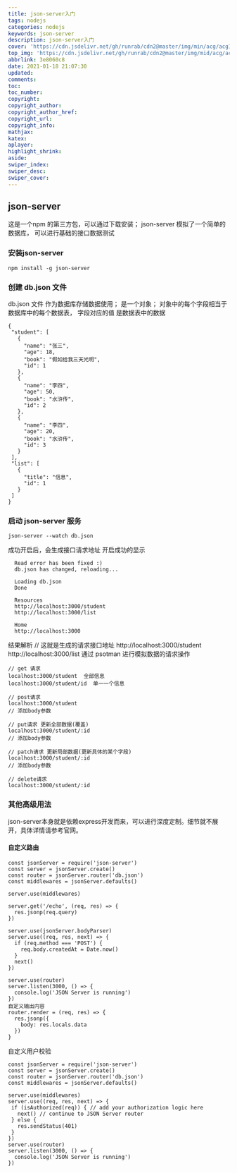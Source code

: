 ```yaml
---
title: json-server入门
tags: nodejs
categories: nodejs
keywords: json-server
description: json-server入门
cover: 'https://cdn.jsdelivr.net/gh/runrab/cdn2@master/img/min/acg/acg115.jpeg'
top_img: 'https://cdn.jsdelivr.net/gh/runrab/cdn2@master/img/mid/acg/acg115.jpeg'
abbrlink: 3e8060c8
date: 2021-01-18 21:07:30
updated:
comments:
toc:
toc_number:
copyright:
copyright_author:
copyright_author_href:
copyright_url:
copyright_info:
mathjax:
katex:
aplayer:
highlight_shrink:
aside:
swiper_index:
swiper_desc:
swiper_cover:
---
```

## json-server

这是一个npm 的第三方包，可以通过下载安装； json-server 模拟了一个简单的数据库， 可以进行基础的接口数据测试

### 安装json-server

```
npm install -g json-server
```

### 创建 db.json 文件

db.json 文件 作为数据库存储数据使用； 是一个对象； 对象中的每个字段相当于数据库中的每个数据表， 字段对应的值 是数据表中的数据

```
{
 "student": [
   {
     "name": "张三",
     "age": 18,
     "book": "假如给我三天光明",
     "id": 1
   },
   {
     "name": "李四",
     "age": 50,
     "book": "水浒传",
     "id": 2
   },
   {
     "name": "李四",
     "age": 20,
     "book": "水浒传",
     "id": 3
   }
 ],
 "list": [
   {
     "title": "信息",
     "id": 1
   }
 ]
}
```

### 启动 json-server 服务

```
json-server --watch db.json 
```


成功开启后，会生成接口请求地址 开启成功的显示

```
  Read error has been fixed :)
  db.json has changed, reloading...

  Loading db.json
  Done

  Resources
  http://localhost:3000/student
  http://localhost:3000/list

  Home
  http://localhost:3000
```

结果解析
// 这就是生成的请求接口地址
 http://localhost:3000/student
 http://localhost:3000/list
通过 psotman 进行模拟数据的请求操作

```
// get 请求
localhost:3000/student  全部信息
localhost:3000/student/id  单一一个信息

// post请求
localhost:3000/student
// 添加body参数

// put请求 更新全部数据(覆盖)
localhost:3000/student/:id
// 添加body参数

// patch请求 更新局部数据(更新具体的某个字段)
localhost:3000/student/:id
// 添加body参数

// delete请求
localhost:3000/student/:id
```

### 其他高级用法

json-server本身就是依赖express开发而来，可以进行深度定制。细节就不展开，具体详情请参考官网。

#### 自定义路由

```
const jsonServer = require('json-server')
const server = jsonServer.create()
const router = jsonServer.router('db.json')
const middlewares = jsonServer.defaults()

server.use(middlewares)

server.get('/echo', (req, res) => {
  res.jsonp(req.query)
})

server.use(jsonServer.bodyParser)
server.use((req, res, next) => {
  if (req.method === 'POST') {
    req.body.createdAt = Date.now()
  }
  next()
})

server.use(router)
server.listen(3000, () => {
  console.log('JSON Server is running')
})
自定义输出内容
router.render = (req, res) => {
  res.jsonp({
    body: res.locals.data
  })
}
```

 自定义用户校验 

```
const jsonServer = require('json-server')
const server = jsonServer.create()
const router = jsonServer.router('db.json')
const middlewares = jsonServer.defaults()

server.use(middlewares)
server.use((req, res, next) => {
 if (isAuthorized(req)) { // add your authorization logic here
   next() // continue to JSON Server router
 } else {
   res.sendStatus(401)
 }
})
server.use(router)
server.listen(3000, () => {
  console.log('JSON Server is running')
})
```

